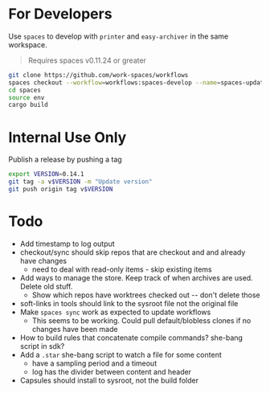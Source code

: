 # For Developers

Use `spaces` to develop with `printer` and `easy-archiver` in the same workspace.

> Requires spaces v0.11.24 or greater

```sh
git clone https://github.com/work-spaces/workflows
spaces checkout --workflow=workflows:spaces-develop --name=spaces-updates
cd spaces
source env
cargo build
```

# Internal Use Only

Publish a release by pushing a tag

```sh
export VERSION=0.14.1
git tag -a v$VERSION -m "Update version"
git push origin tag v$VERSION
```

# Todo

- Add timestamp to log output
- checkout/sync should skip repos that are checkout and and already have changes
  - need to deal with read-only items - skip existing items
- Add ways to manage the store. Keep track of when archives are used. Delete old stuff.
  - Show which repos have worktrees checked out -- don't delete those
- soft-links in tools should link to the sysroot file not the original file
- Make `spaces sync` work as expected to update workflows
  - This seems to be working. Could pull default/blobless clones if no changes have been made
- How to build rules that concatenate compile commands? she-bang script in sdk? 
- Add a `.star` she-bang script to watch a file for some content
  - have a sampling period and a timeout
  - log has the divider between content and header
- Capsules should install to sysroot, not the build folder

